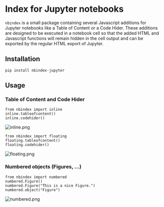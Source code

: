 # Index for Jupyter notebooks
`nbindex` is a small package containing several Javascript additions for Jupyter
notebooks like a Table of Content or a Code Hider. These additions are designed
to be executed in a notebook cell so that the added HTML and Javascript functions
will remain hidden in the cell output and can be exported by the regular HTML
export of Jupyter.

## Installation

    pip install nbindex-jupyter

## Usage

### Table of Content and Code Hider

    from nbindex import inline
    inline.tableofcontent()
    inline.codehider()

![inline.png](examples/inline.png)

    from nbindex import floating
    floating.tableofcontent()
    floating.codehider()

![floating.png](examples/floating.png)

### Numbered objects (Figures, ...)

    from nbindex import numbered
    numbered.Figure()
    numbered.Figure("This is a nice Figure.")
    numbered.object("Figure")

![numbered.png](examples/numbered.png)
